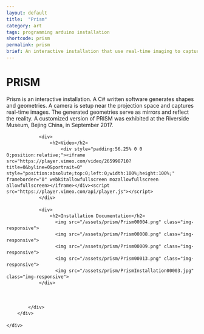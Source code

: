 ```yaml
---
layout: default
title:  "Prism"
category: art
tags: programming arduino installation
shortcode: prism
permalink: prism
brief: An interactive installation that use real-time imaging to capture viewers inside a virtual world.
---
```

<div class="content-container label-add-border" id="lightcubes">
	<div class="container-fluid">
		<div class="row">
			<div class="col-xs-10 col-xs-offset-1 text-center">
				<h1>PRISM</h1>
				<p>Prism is an interactive installation. A C# written software generates shapes and geometries. A camera is setup near the projection space and captures real-time images. The generated geometries serve as mirrors and reflect the reality. A customized version of PRISM was exhibited at the Riverside Museum, Bejing China, in September 2017.</p>

				<div>
                    <h2>Video</h2>
                        <div style="padding:56.25% 0 0 0;position:relative;"><iframe src="https://player.vimeo.com/video/265998710?title=0&byline=0&portrait=0" style="position:absolute;top:0;left:0;width:100%;height:100%;" frameborder="0" webkitallowfullscreen mozallowfullscreen allowfullscreen></iframe></div><script src="https://player.vimeo.com/api/player.js"></script>
                </div>
                
                <div>
                    <h2>Installation Documentation</h2>
                      <img src="/assets/prism/Prism00004.png" class="img-responsive">
		              <img src="/assets/prism/Prism00008.png" class="img-responsive"> 
                      <img src="/assets/prism/Prism00009.png" class="img-responsive"> 
                      <img src="/assets/prism/Prism00013.png" class="img-responsive"> 
                      <img src="/assets/prism/PrismInstallation00003.jpg" class="img-responsive">
                </div>
                 

				
			</div>
		</div>

	</div>
</div>
